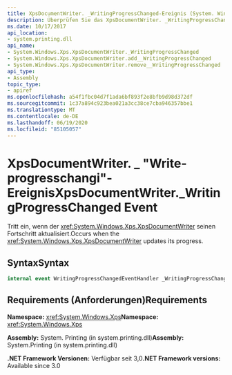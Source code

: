 ```yaml
---
title: XpsDocumentWriter. _WritingProgressChanged-Ereignis (System. Windows. Xps)
description: Überprüfen Sie das XpsDocumentWriter. _WritingProgressChanged-Ereignis, das auftritt, wenn der XPS-Dokument-Writer (XML Paper Specification) seinen Fortschritt in .NET aktualisiert.
ms.date: 10/17/2017
api_location:
- system.printing.dll
api_name:
- System.Windows.Xps.XpsDocumentWriter._WritingProgressChanged
- System.Windows.Xps.XpsDocumentWriter.add__WritingProgressChanged
- System.Windows.Xps.XpsDocumentWriter.remove__WritingProgressChanged
api_type:
- Assembly
topic_type:
- apiref
ms.openlocfilehash: a54f1fbc04d7f1ada6bf893f2e8bfb9d98d372df
ms.sourcegitcommit: 1c37a894c923bea021a3cc38ce7cba946357bbe1
ms.translationtype: MT
ms.contentlocale: de-DE
ms.lasthandoff: 06/19/2020
ms.locfileid: "85105057"
---
```

# <a name="xpsdocumentwriter_writingprogresschanged-event"></a><span data-ttu-id="adf31-103">XpsDocumentWriter. \_ "Write-progresschangi"-Ereignis</span><span class="sxs-lookup"><span data-stu-id="adf31-103">XpsDocumentWriter.\_WritingProgressChanged Event</span></span>

<span data-ttu-id="adf31-104">Tritt ein, wenn der <xref:System.Windows.Xps.XpsDocumentWriter> seinen Fortschritt aktualisiert.</span><span class="sxs-lookup"><span data-stu-id="adf31-104">Occurs when the <xref:System.Windows.Xps.XpsDocumentWriter> updates its progress.</span></span>

## <a name="syntax"></a><span data-ttu-id="adf31-105">Syntax</span><span class="sxs-lookup"><span data-stu-id="adf31-105">Syntax</span></span>

``` csharp
internal event WritingProgressChangedEventHandler _WritingProgressChanged
```

## <a name="requirements"></a><span data-ttu-id="adf31-106">Requirements (Anforderungen)</span><span class="sxs-lookup"><span data-stu-id="adf31-106">Requirements</span></span>

<span data-ttu-id="adf31-107">**Namespace:** <xref:System.Windows.Xps></span><span class="sxs-lookup"><span data-stu-id="adf31-107">**Namespace:** <xref:System.Windows.Xps></span></span>

<span data-ttu-id="adf31-108">**Assembly:** System. Printing (in system.printing.dll)</span><span class="sxs-lookup"><span data-stu-id="adf31-108">**Assembly:** System.Printing (in system.printing.dll)</span></span>

<span data-ttu-id="adf31-109">**.NET Framework Versionen:** Verfügbar seit 3,0</span><span class="sxs-lookup"><span data-stu-id="adf31-109">**.NET Framework versions:** Available since 3.0</span></span>
